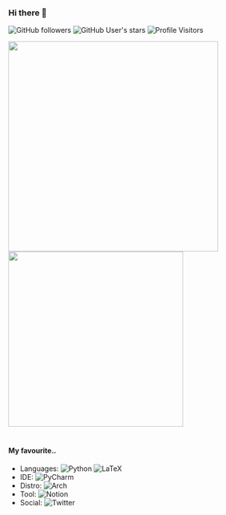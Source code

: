 ### Hi there 👋

![GitHub followers](https://img.shields.io/github/followers/codecrap?style=social)
![GitHub User's stars](https://img.shields.io/github/stars/codecrap?affiliations=OWNER%2CCOLLABORATOR%2CORGANIZATION_MEMBER&style=social)
![Profile Visitors](https://visitor-badge-reloaded.herokuapp.com/badge?page_id=codecrap.visitor-badge&style=social&logo=github&logoColor=black&cache=on)

<a href="https://github.com/codecrap/inspire-experiments">
  <img align="left" width="420px" src="https://github-readme-stats.vercel.app/api/?username=codecrap&show_icons=true&hide_border=true&theme=onedark&count_private=true&include_all_commits=false" />
</a>
<a href="https://github.com/codecrap">
  <img align="center" width="350px" src="https://github-readme-stats.vercel.app/api/top-langs/?username=codecrap&layout=compact&show_icons=true&hide_border=true&theme=onedark&count_private=true&include_all_commits=false" />
</a>

#
#### My favourite..
- Languages:
![Python](https://img.shields.io/badge/python-3670A0?style=flat&logo=python&logoColor=ffdd54&logoWidth=20)
![LaTeX](https://img.shields.io/badge/latex-%23008080.svg?logo=latex&style=flat&logoWidth=20)
- IDE:
![PyCharm](https://img.shields.io/badge/pycharm-143?logo=pycharm&logoColor=black&color=black&labelColor=20d68f&style=flat&logoWidth=15)
- Distro:
![Arch](https://img.shields.io/badge/Arch%20Linux-1793D1?logo=arch-linux&logoColor=fff&style=flat&logoWidth=20)
- Tool:
![Notion](https://img.shields.io/badge/Notion-%23000000.svg?style=flat&logo=notion&logoColor=white&logoWidth=20)
- Social:
![Twitter](https://img.shields.io/badge/Twitter-%231DA1F2.svg?style=flat&logo=Twitter&logoColor=white&logoWidth=20)

<!--
**codecrap/codecrap** is a ✨ _special_ ✨ repository because its `README.md` (this file) appears on your GitHub profile.

Here are some ideas to get you started:

- 🔭 I’m currently working on ...
- 🌱 I’m currently learning ...
- 👯 I’m looking to collaborate on ...
- 🤔 I’m looking for help with ...
- 💬 Ask me about ...
- 📫 How to reach me: ...
- 😄 Pronouns: ...
- ⚡ Fun fact: ...
-->
